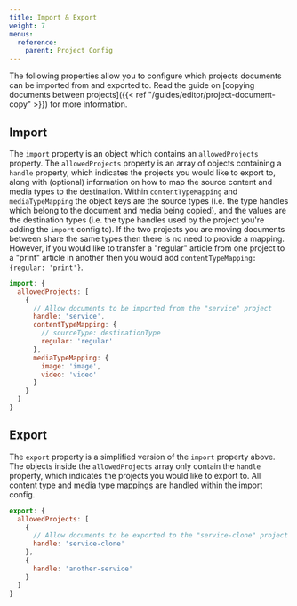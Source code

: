 ```yaml
---
title: Import & Export
weight: 7
menus:
  reference:
    parent: Project Config
---
```


The following properties allow you to configure which projects documents can be imported from and exported to. Read the guide on [copying documents between projects]({{< ref "/guides/editor/project-document-copy" >}}) for more information.

## Import

The `import` property is an object which contains an `allowedProjects` property. The `allowedProjects` property is an array of objects containing a `handle` property, which indicates the projects you would like to export to, along with (optional) information on how to map the source content and media types to the destination. Within `contentTypeMapping` and `mediaTypeMapping` the object keys are the source types (i.e. the type handles which belong to the document and media being copied), and the values are the destination types (i.e. the type handles used by the project you're adding the `import` config to). If the two projects you are moving documents between share the same types then there is no need to provide a mapping. However, if you would like to transfer a "regular" article from one project to a "print" article in another then you would add `contentTypeMapping: {regular: 'print'}`.

```js
import: {
  allowedProjects: [
    {
      // Allow documents to be imported from the "service" project
      handle: 'service',
      contentTypeMapping: {
        // sourceType: destinationType
        regular: 'regular'
      },
      mediaTypeMapping: {
        image: 'image',
        video: 'video'
      }
    }
  ]
}
```

## Export

The `export` property is a simplified version of the `import` property above. The objects inside the `allowedProjects` array only contain the `handle` property, which indicates the projects you would like to export to. All content type and media type mappings are handled within the import config.

```js
export: {
  allowedProjects: [
    {
      // Allow documents to be exported to the "service-clone" project
      handle: 'service-clone'
    },
    {
      handle: 'another-service'
    }
  ]
}
```
